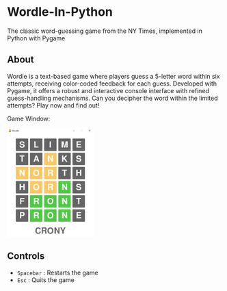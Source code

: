 # Wordle-In-Python
The classic word-guessing game from the NY Times, implemented in Python with Pygame

## About

Wordle is a text-based game where players guess a 5-letter word within six attempts, receiving color-coded feedback for each guess. Developed with Pygame, it offers a robust and interactive console interface with refined guess-handling mechanisms. Can you decipher the word within the limited attempts? Play now and find out!

<p>Game Window:</p>
<img src="./game_window.png" alt="Game Window" style="width:40%;">

## Controls
 * `Spacebar` : Restarts the game
 * `Esc` : Quits the game
